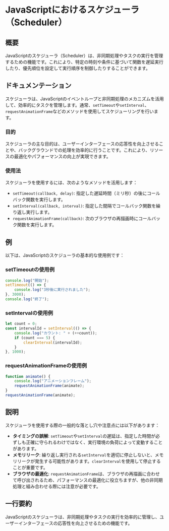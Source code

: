 <!--
Meta Description: # JavaScriptにおけるスケジューラ（Scheduler） ## 概要 JavaScriptのスケジューラ（Scheduler）は、非同期処理やタスクの実行を管理するための機能です。これにより、特定の時刻や条件に基づいて関数を遅延実行したり、優先順位を設定して実行順序を制御したりすることがで...
Meta Keywords: setinterval, requestanimationframe, console, log, settimeout
-->

# JavaScriptにおけるスケジューラ（Scheduler）

## 概要
JavaScriptのスケジューラ（Scheduler）は、非同期処理やタスクの実行を管理するための機能です。これにより、特定の時刻や条件に基づいて関数を遅延実行したり、優先順位を設定して実行順序を制御したりすることができます。

## ドキュメンテーション
スケジューラは、JavaScriptのイベントループと非同期処理のメカニズムを活用して、効率的にタスクを管理します。通常、`setTimeout`や`setInterval`、`requestAnimationFrame`などのメソッドを使用してスケジューリングを行います。

### 目的
スケジューラの主な目的は、ユーザーインターフェースの応答性を向上させることや、バックグラウンドでの処理を効率的に行うことです。これにより、リソースの最適化やパフォーマンスの向上が実現できます。

### 使用法
スケジューラを使用するには、次のようなメソッドを活用します：

- `setTimeout(callback, delay)`: 指定した遅延時間（ミリ秒）の後にコールバック関数を実行します。
- `setInterval(callback, interval)`: 指定した間隔でコールバック関数を繰り返し実行します。
- `requestAnimationFrame(callback)`: 次のブラウザの再描画時にコールバック関数を実行します。

## 例
以下は、JavaScriptのスケジューラの基本的な使用例です：

### setTimeoutの使用例
```javascript
console.log("開始");
setTimeout(() => {
    console.log("3秒後に実行されました");
}, 3000);
console.log("終了");
```

### setIntervalの使用例
```javascript
let count = 0;
const intervalId = setInterval(() => {
    console.log("カウント: " + (++count));
    if (count === 5) {
        clearInterval(intervalId);
    }
}, 1000);
```

### requestAnimationFrameの使用例
```javascript
function animate() {
    console.log("アニメーションフレーム");
    requestAnimationFrame(animate);
}
requestAnimationFrame(animate);
```

## 説明
スケジューラを使用する際の一般的な落とし穴や注意点には以下があります：

- **タイミングの誤解**: `setTimeout`や`setInterval`の遅延は、指定した時間が必ずしも正確に守られるわけではなく、実行環境の負荷によって変動することがあります。
- **メモリリーク**: 繰り返し実行される`setInterval`を適切に停止しないと、メモリリークが発生する可能性があります。`clearInterval`を使用して停止することが重要です。
- **ブラウザの最適化**: `requestAnimationFrame`は、ブラウザの再描画に合わせて呼び出されるため、パフォーマンスの最適化に役立ちますが、他の非同期処理と組み合わせる際には注意が必要です。

## 一行要約
JavaScriptのスケジューラは、非同期処理やタスクの実行を効率的に管理し、ユーザーインターフェースの応答性を向上させるための機能です。